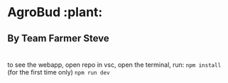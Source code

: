 # AgroBud :plant:
## By Team Farmer Steve
#
to see the webapp, open repo in vsc, open the terminal, run:
```npm install``` (for the first time only)
```npm run dev```